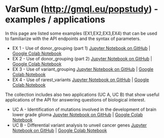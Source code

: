 # VarSum (http://gmql.eu/popstudy) - examples / applications

In this page are listed some examples (EX1,EX2,EX3,EX4) that can be used to familiarize
with the API endpoints and the syntax of parameters.
 - EX 1 - Use of donor_grouping (part 1) [Jupyter Notebook on GitHub](https://github.com/DEIB-GECO/VarSum/blob/master/demo/donor_grouping_part_1.ipynb) | [Google Colab Notebook](https://drive.google.com/file/d/1JZmYP-ay3z2SoIfsMIipbN9dVjw5wMI0/view?usp=sharing)
 - EX 2 - Use of donor_grouping (part 2) [Jupyter Notebook on GitHub](https://github.com/DEIB-GECO/VarSum/blob/master/demo/donor_grouping_part_2.ipynb) | [Google Colab Notebook](https://drive.google.com/file/d/15V3JgVKJDOLXMZ9raSu9r6HA-CHoVqco/view?usp=sharing)
 - EX 3 - Use of variant_grouping [Jupyter Notebook on GitHub](https://github.com/DEIB-GECO/VarSum/blob/master/demo/variant_grouping.ipynb) | [Google Colab Notebook](https://drive.google.com/file/d/15QyfN2CwbvpJY9Tz-dMObKBkR2d6w0I0/view?usp=sharing)
 - EX 4 - Use of rarest_variants [Jupyter Notebook on GitHub](https://github.com/DEIB-GECO/VarSum/blob/master/demo/rarest_variants.ipynb) | [Google Colab Notebook](https://drive.google.com/file/d/197AjCdN_JLxioO0Kn5N3p7t-UVshBYky/view?usp=sharing)

The collection includes also two applications (UC A, UC B) that show useful applications of the API 
for answering questions of biological interest.
 - UC A - Identification of mutations involved in the development of brain lower grade glioma [Jupyter Notebook on GitHub](/https://github.com/DEIB-GECO/VarSum/blob/master/demo/correlation%20in%20genes%20causing%20tumor%20development.ipynb) | [Google Colab Notebook](https://drive.google.com/file/d/1GDfBuDniDhCotHBJp7oU0Tr46ubLEMTX/view?usp=sharing)
 - UC B - Differential variant analysis to unveil cancer genes [Jupyter Notebook on GitHub](https://github.com/DEIB-GECO/VarSum/blob/master/demo/differential%20analysis%20to%20unveil%20genes%20involved%20in%20tumor%20development/differential%20analysis%20to%20unveil%20genes%20involved%20in%20cancer%20development.ipynb) | [Google Colab Notebook](https://drive.google.com/file/d/15-mpxpZB0WEotVvUSDw-pLVe3pMv0xUl/view?usp=sharing)

 

